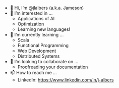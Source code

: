 - 👋 Hi, I’m @jlalbers (a.k.a. Jameson)
- 👀 I’m interested in ...
  - Applications of AI
  - Optimization
  - Learning new languages!
- 🌱 I’m currently learning ...
  - Scala
  - Functional Programming
  - Web Development
  - Distributed Systems
- 💞️ I’m looking to collaborate on ...
  - Proofreading your documentation
- 📫 How to reach me ...
  - LinkedIn: https://www.linkedin.com/in/j-albers

<!---
jlalbers/jlalbers is a ✨ special ✨ repository because its `README.md` (this file) appears on your GitHub profile.
You can click the Preview link to take a look at your changes.
--->

